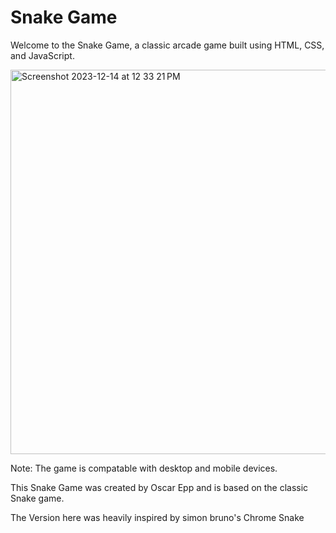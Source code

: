 # Snake Game

Welcome to the Snake Game, a classic arcade game built using HTML, CSS, and JavaScript.

<img width="615" alt="Screenshot 2023-12-14 at 12 33 21 PM" src="https://github.com/BigO96/Snake-Game/assets/119652776/d4c4073f-58f3-45a7-94a8-3994ff336739">


Note: The game is compatable with desktop and mobile devices.

This Snake Game was created by Oscar Epp and is based on the classic Snake game.

The Version here was heavily inspired by simon bruno's Chrome Snake
